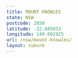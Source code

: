 ```yaml
---
title: MOUNT KNOWLES
state: NSW
postcode: 2850
latitude: -32.685033
longitude: 149.602925
url: /nsw/mount-knowles/
layout: suburb
---
```

